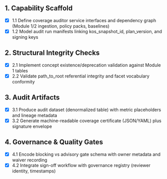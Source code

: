 ## 1. Capability Scaffold
- [x] 1.1 Define coverage auditor service interfaces and dependency graph (Module 1/2 ingestion, policy packs, baselines)
- [x] 1.2 Model audit run manifests linking kos_snapshot_id, plan_version, and signing keys

## 2. Structural Integrity Checks
- [x] 2.1 Implement concept existence/deprecation validation against Module 1 tables
- [x] 2.2 Validate path_to_root referential integrity and facet vocabulary conformity

## 3. Audit Artifacts
- [x] 3.1 Produce audit dataset (denormalized table) with metric placeholders and lineage metadata
- [x] 3.2 Generate machine-readable coverage certificate (JSON/YAML) plus signature envelope

## 4. Governance & Quality Gates
- [x] 4.1 Encode blocking vs advisory gate schema with owner metadata and waiver recording
- [x] 4.2 Integrate sign-off workflow with governance registry (reviewer identity, timestamps)
